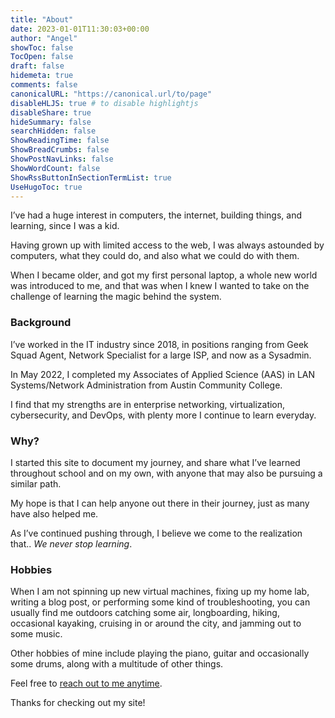 ```yaml
---
title: "About"
date: 2023-01-01T11:30:03+00:00
author: "Angel"
showToc: false
TocOpen: false
draft: false
hidemeta: true
comments: false
canonicalURL: "https://canonical.url/to/page"
disableHLJS: true # to disable highlightjs
disableShare: true
hideSummary: false
searchHidden: false
ShowReadingTime: false
ShowBreadCrumbs: false
ShowPostNavLinks: false
ShowWordCount: false
ShowRssButtonInSectionTermList: true
UseHugoToc: true
---
```


I’ve had a huge interest in computers, the internet, building things, and learning, since I was a kid.

Having grown up with limited access to the web, I was always astounded by computers, what they could do, and also what we could do with them.

When I became older, and got my first personal laptop, a whole new world was introduced to me, and that was when I knew I wanted to take on the challenge of learning the magic behind the system.

### Background

I’ve worked in the IT industry since 2018, in positions ranging from Geek Squad Agent, Network Specialist for a large ISP, and now as a Sysadmin.

In May 2022, I completed my Associates of Applied Science (AAS) in LAN Systems/Network Administration from Austin Community College.

I find that my strengths are in enterprise networking, virtualization, cybersecurity, and DevOps, with plenty more I continue to learn everyday.

### Why?

I started this site to document my journey, and share what I’ve learned throughout school and on my own, with anyone that may also be pursuing a similar path. 

My hope is that I can help anyone out there in their journey, just as many have also helped me.

As I’ve continued pushing through, I believe we come to the realization that.. _We never stop learning_.

### Hobbies

When I am not spinning up new virtual machines, fixing up my home lab, writing a blog post, or performing some kind of troubleshooting, you can usually find me outdoors catching some air, longboarding, hiking, occasional kayaking, cruising in or around the city, and jamming out to some music.

Other hobbies of mine include playing the piano, guitar and occasionally some drums, along with a multitude of other things.

Feel free to [reach out to me anytime](/contact/).

Thanks for checking out my site!
